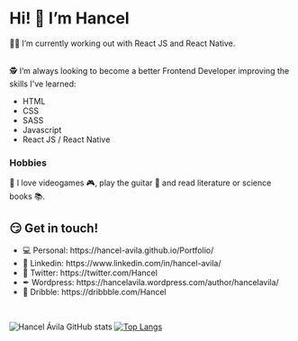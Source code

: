 <h1>Hi! 👋  I’m Hancel </h1>
<div>
  💪🏻 I’m currently working out with React JS and React Native. <br><br>
  <p>🕵 I’m always looking to become a better Frontend Developer improving the skills I've learned: </p>
  <ul>
    <li> HTML </li>
    <li> CSS  </li>
    <li> SASS </li>
    <li> Javascript </li>
    <li> React JS / React Native </li>
  </ul>

  <h3> Hobbies </h3>
  <p> 💙 I love videogames 🎮, play the guitar 🎸 and read literature or science books 📚. </p>

   <h2>😏 Get in touch! </h2>
   <ul>
    <li> 💻 Personal: https://hancel-avila.github.io/Portfolio/ </li>
    <li> 💼 Linkedin: https://www.linkedin.com/in/hancel-avila/ </li>
    <li> 🐤 Twitter: https://twitter.com/Hancel </li>   
    <li> ✒ Wordpress: https://hancelavila.wordpress.com/author/hancelavila/  </li>
    <li> 🏀 Dribble: https://dribbble.com/Hancel </li>
   </ul>
</div>

<br>
<div>


</div>

![Hancel Ávila GitHub stats](https://github-readme-stats.vercel.app/api?username=hancel-avila&show_icons=true&theme=vue  )
[![Top Langs](https://github-readme-stats.vercel.app/api/top-langs/?username=hancel-avila&layout=compact)](https://github.com/hancel-avila/github-readme-stats)


<!---
hancel-avila/hancel-avila is a ✨ special ✨ repository because its `README.md` (this file) appears on your GitHub profile.
You can click the Preview link to take a look at your changes.
--->
